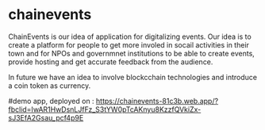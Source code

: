 # chainevents

ChainEvents is our idea of application for digitalizing events. Our idea is to create a platform for people to get more involed in socail activities in their town and for NPOs and governmnet institutions to be able to create events, provide hosting and get accurate feedback from the audience.

In future we have an idea to involve blockcchain technologies and introduce a coin token as currency.

#demo app, deployed on : https://chainevents-81c3b.web.app/?fbclid=IwAR1HwDsnLJfFz_S3tYW0pTcAKnyu8KzzfQVkiZx-sJ3EfA2Gsau_pcf4p9E
